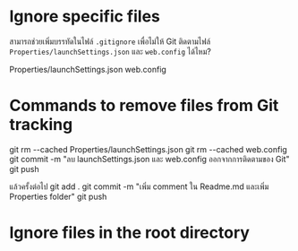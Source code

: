 ﻿# Ignore specific files
สามารถช่วยเพิ่มบรรทัดในไฟล์ `.gitignore` เพื่อไม่ให้ Git ติดตามไฟล์ `Properties/launchSettings.json` และ `web.config` ได้ไหม?

Properties/launchSettings.json
web.config

# Commands to remove files from Git tracking
git rm --cached Properties/launchSettings.json
git rm --cached web.config
git commit -m "ลบ launchSettings.json และ web.config ออกจากการติดตามของ Git"
git push

แล้วครั้งต่อไป
git add .
git commit -m "เพิ่ม comment ใน Readme.md และเพิ่ม Properties folder"
git push
# Ignore files in the root directory

 

